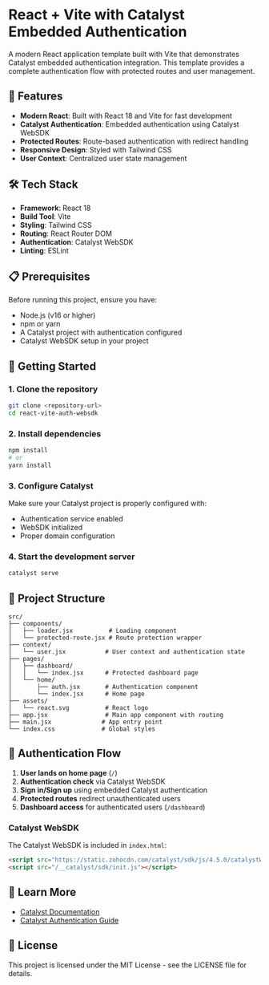 # React + Vite with Catalyst Embedded Authentication

A modern React application template built with Vite that demonstrates Catalyst embedded authentication integration. This template provides a complete authentication flow with protected routes and user management.

## 🚀 Features

- **Modern React**: Built with React 18 and Vite for fast development
- **Catalyst Authentication**: Embedded authentication using Catalyst WebSDK
- **Protected Routes**: Route-based authentication with redirect handling
- **Responsive Design**: Styled with Tailwind CSS
- **User Context**: Centralized user state management

## 🛠️ Tech Stack

- **Framework**: React 18
- **Build Tool**: Vite
- **Styling**: Tailwind CSS
- **Routing**: React Router DOM
- **Authentication**: Catalyst WebSDK
- **Linting**: ESLint

## 📋 Prerequisites

Before running this project, ensure you have:

- Node.js (v16 or higher)
- npm or yarn
- A Catalyst project with authentication configured
- Catalyst WebSDK setup in your project

## 🚀 Getting Started

### 1. Clone the repository

```bash
git clone <repository-url>
cd react-vite-auth-websdk
```

### 2. Install dependencies

```bash
npm install
# or
yarn install
```

### 3. Configure Catalyst

Make sure your Catalyst project is properly configured with:
- Authentication service enabled
- WebSDK initialized
- Proper domain configuration

### 4. Start the development server

```bash
catalyst serve
```

## 📁 Project Structure

```
src/
├── components/
│   ├── loader.jsx          # Loading component
│   └── protected-route.jsx # Route protection wrapper
├── context/
│   └── user.jsx           # User context and authentication state
├── pages/
│   ├── dashboard/
│   │   └── index.jsx      # Protected dashboard page
│   └── home/
│       ├── auth.jsx       # Authentication component
│       └── index.jsx      # Home page
├── assets/
│   └── react.svg          # React logo
├── app.jsx                # Main app component with routing
├── main.jsx              # App entry point
└── index.css             # Global styles
```

## 🔐 Authentication Flow

1. **User lands on home page** (`/`)
2. **Authentication check** via Catalyst WebSDK
3. **Sign in/Sign up** using embedded Catalyst authentication
4. **Protected routes** redirect unauthenticated users
5. **Dashboard access** for authenticated users (`/dashboard`)

### Catalyst WebSDK

The Catalyst WebSDK is included in `index.html`:

```html
<script src="https://static.zohocdn.com/catalyst/sdk/js/4.5.0/catalystWebSDK.js"></script>
<script src="/__catalyst/sdk/init.js"></script>
```

## 📖 Learn More

- [Catalyst Documentation](https://docs.catalyst.zoho.com/)
- [Catalyst Authentication Guide](https://docs.catalyst.zoho.com/en/cloud-scale/help/authentication/native-catalyst-authentication/embedded-authentication/setup-embedded-auth/)

## 📄 License

This project is licensed under the MIT License - see the LICENSE file for details.
